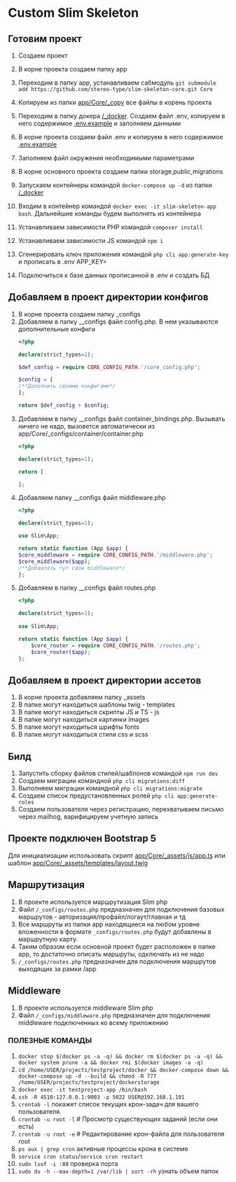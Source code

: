 # Custom Slim Skeleton

## Готовим проект

1. Создаем проект
2. В корне проекта создаем папку app
3. Переходим в папку app, устанaвливаем
   сабмодуль `git submodule add https://github.com/stereo-type/slim-skeleton-core.git Core`
4. Копируем из папки [app/Core/_copy](/app/Core/_copy) все файлы в корень проекта
5. Переходим в папку докера [/_docker](/_docker). Создаем файл .env, копируем в него
   содержимое [.env.example](/_docker/.env.example) и заполняем данными
6. В корне проекта создаем файл .env и копируем в него содержимое [.env.example](/.env.example)
7. Заполняем файл окружения необходимыми параметрами
8. В корне основного проекта создаем папки storage,public,migrations

9. Запускаем контейнеры командой `docker-compose up -d` из папки [/_docker](/_docker)
10. Входим в контейнер командой `docker exec -it slim-skeleton-app bash`. Дальнейшие команды будем выполнять из
    контейнера
11. Устанавливаем зависимости PHP командой `composer install`
12. Устанавливаем зависимости JS командой `npm i`
13. Сгенерировать ключ приложения командой `php cli app:generate-key` и прописать в .env APP_KEY=
14. Подключиться к базе данных прописанной в .env и создать БД

## Добавляем в проект директории конфигов

1. В корне проекта создаем папку _configs
2. Добавляем в папку __configs файл config.php. В нем указываются дополнительные конфиги
    ```php
    <?php

    declare(strict_types=1);

    $def_config = require CORE_CONFIG_PATH.'/core_config.php';

    $config = [
    /**Дополнить своими конфигами*/
    ];

    return $def_config + $config;
    ```
3. Добавляем в папку __configs файл container_bindings.php. Вызывать ничего не надо, вызовется автоматически из
   app/Core/_configs/container/container.php
    ```php
   <?php
   
    declare(strict_types=1);
    
    return [
    
    ];
   ```
4. Добавляем папку __configs файл middleware.php
   ```php
   <?php

   declare(strict_types=1);
   
   use Slim\App;
   
   return static function (App $app) {
   $core_middleware = require CORE_CONFIG_PATH.'/middleware.php';
   $core_middleware($app);
   /**Добавлять тут свои middleware*/
   };

   ```
5. Добавляем в папку __configs файл routes.php
   ```php
   <?php
   
   declare(strict_types=1);
      
   use Slim\App;
   
   return static function (App $app) {
       $core_router = require CORE_CONFIG_PATH.'/routes.php';
       $core_router($app);
   };

   ```

## Добавляем в проект директории aссетов

1. В корне проекта добавляем папку _assets
2. В папке могут находиться шаблоны twig - templates
3. В папке могут находиться скрипты JS и TS - js
4. В папке могут находиться картинки images
5. В папке могут находиться шрифты fonts
6. В папке могут находиться стили css и scss

## Билд

1. Запустить сборку файлов стилей/шаблонов командой `npm run dev`
2. Создаем миграции командной `php cli migrations:diff`
3. Выполняем миграции командной `php cli migrations:migrate`
4. Создаем список предустановленных ролей `php cli app:generate-roles`
5. Создаем пользователя через регистрацию, перехватываем письмо через mailhog, варифицируем учетную запись

## Проекте подключен Bootstrap 5

Для инициализации использовать скрипт [app/Core/_assets/js/app.ts](/app/Core/_assets/js/app.ts) или
шаблон [app/Core/_assets/templates/layout.twig](/app/Core/_assets/templates/layout.twig)

## Маршрутизация

1. В проекте используется маршрутизация Slim php
2. Файл `/_configs/routes.php` предназначен для подключения базовых маршрутов - авторизация/профайл/логаут/главная и тд
3. Все маршруты из папки app находящиеся на любом уровне вложенности в формате `_configs/routes.php` будут добавлены в
   маршрутную карту.
4. Таким образом если основной проект будет расположен в папке app, то достаточно описать маршруты, одключать из не надо
5. `/_configs/routes.php` предназначен для подключения маршрутов выходящих за рамки /app

## Middleware

1. В проекте используется middleware Slim php
2. Файл `/_configs/middleware.php` предназначен для подключения middleware подключенных ко всему приложению



### ПОЛЕЗНЫЕ КОМАНДЫ ###

1. `docker stop $(docker ps -a -q) && docker rm $(docker ps -a -q) && docker system prune -a && docker rmi $(docker images -a -q)`
2. `cd /home/USER/projects/testproject/docker && docker-compose down && docker-compose up -d --build && chmod -R 777
   /home/USER/projects/testproject/dockerstorage`
3. `docker exec -it testproject-app /bin/bash`
4. `ssh -R 4510:127.0.0.1:9003 -p 5022 USER@192.168.1.101`
5. `crontab -l` покажет список текущих крон-задач для вашего пользователя.
6. `crontab -u root -l` # Просмотр существующих заданий (если они есть)
7. `crontab -u root -e` # Редактирование крон-файла для пользователя root
8. `ps aux | grep cron` активные процессы крона в системе
9. `service cron status`/`service cron restart`
10. `sudo lsof -i :80` проверка порта
11. `sudo du -h --max-depth=1 /var/lib | sort -rh` узнать объем папок

